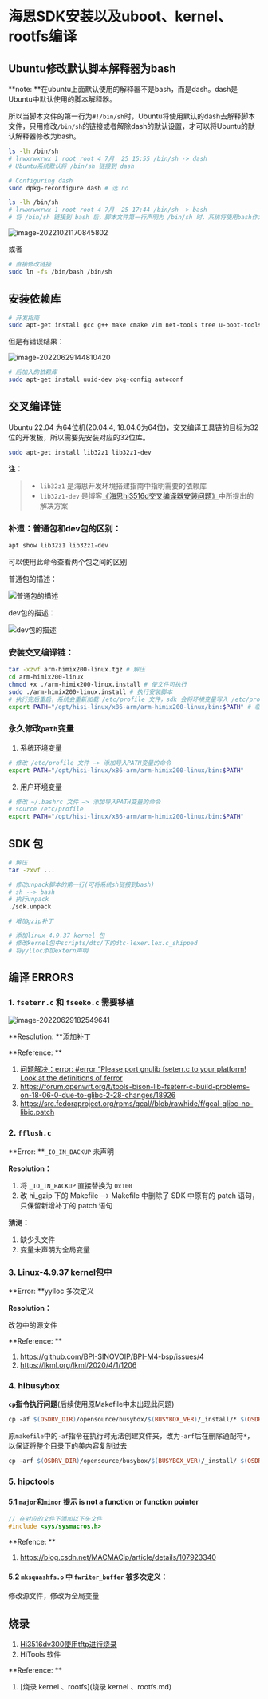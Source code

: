 # 海思SDK安装以及uboot、kernel、rootfs编译

## Ubuntu修改默认脚本解释器为bash

**note: **在ubuntu上面默认使用的解释器不是bash，而是dash。dash是Ubuntu中默认使用的脚本解释器。

所以当脚本文件的第一行为`#!/bin/sh`时，Ubuntu将使用默认的dash去解释脚本文件，只用修改`/bin/sh`的链接或者解除dash的默认设置，才可以将Ubuntu的默认解释器修改为bash。

```bash
ls -lh /bin/sh
# lrwxrwxrwx 1 root root 4 7月  25 15:55 /bin/sh -> dash
# Ubuntu系统默认将 /bin/sh 链接到 dash

# Configuring dash
sudo dpkg-reconfigure dash # 选 no

ls -lh /bin/sh
# lrwxrwxrwx 1 root root 4 7月  25 17:44 /bin/sh -> bash
# 将 /bin/sh 链接到 bash 后，脚本文件第一行声明为 /bin/sh 时，系统将使用bash作为脚本解释器
```

![image-20221021170845802](../assets/image-20221021170845802.png)

或者

```bash
# 直接修改链接
sudo ln -fs /bin/bash /bin/sh
```

## 安装依赖库

```bash
# 开发指南
sudo apt-get install gcc g++ make cmake vim net-tools tree u-boot-tools lib32z1 lib32z1-dev lib32stdc++6 zlib1g-dev liblzo2-dev uuid-dev libacl1-dev libncurses5-dev bison pkg-config autoconf gpart openssh-server xz-utils automake1.11
```

但是有错误结果：

![image-20220629144810420](../assets/image-20220629144810420.png)

```bash
# 后加入的依赖库
sudo apt-get install uuid-dev pkg-config autoconf
```

## 交叉编译链

Ubuntu 22.04 为64位机(20.04.4, 18.04.6为64位)，交叉编译工具链的目标为32位的开发板，所以需要先安装对应的32位库。

```bash
sudo apt-get install lib32z1 lib32z1-dev
```

**注：**

> - `lib32z1` 是海思开发环境搭建指南中指明需要的依赖库
> - `lib32z1-dev` 是博客[《海思hi3516d交叉编译器安装问题》](https://blog.csdn.net/spts2008/article/details/79640568)中所提出的解决方案

### 补遗：普通包和dev包的区别：

```bash
apt show lib32z1 lib32z1-dev
```

可以使用此命令查看两个包之间的区别

普通包的描述：

![普通包的描述](../assets/image-20220629102756348.png)

dev包的描述：

![dev包的描述](../assets/image-20220629103005434.png)

### 安装交叉编译链：

```bash
tar -xzvf arm-himix200-linux.tgz # 解压
cd arm-himix200-linux 
chmod +x ./arm-himix200-linux.install # 使文件可执行
sudo ./arm-himix200-linux.install # 执行安装脚本
# 执行完后重启，系统会重新加载 /etc/profile 文件，sdk 会将环境变量写入 /etc/profile
export PATH="/opt/hisi-linux/x86-arm/arm-himix200-linux/bin:$PATH" # 临时将编译链路径加入path变量
```

### 永久修改`path`变量

1. 系统环境变量

```bash
# 修改 /etc/profile 文件 –> 添加导入PATH变量的命令
export PATH="/opt/hisi-linux/x86-arm/arm-himix200-linux/bin:$PATH"
```

2. 用户环境变量

```bash
# 修改 ~/.bashrc 文件 –> 添加导入PATH变量的命令
# source /etc/profile
export PATH="/opt/hisi-linux/x86-arm/arm-himix200-linux/bin:$PATH"
```

## SDK 包

```bash
# 解压
tar -zxvf ...

# 修改unpack脚本的第一行(可将系统sh链接到bash)
# sh --> bash
# 执行unpack
./sdk.unpack

# 增加gzip补丁

# 添加linux-4.9.37 kernel 包
# 修改kernel包中scripts/dtc/下的dtc-lexer.lex.c_shipped
# 将yylloc添加extern声明
```

## 编译 ERRORS

### 1. `fseterr.c` 和 `fseeko.c` 需要移植

![image-20220629182549641](../assets/image-20220629182549641.png)

**Resolution: **添加补丁

**Reference: **

1. [问题解决：error: #error “Please port gnulib fseterr.c to your platform! Look at the definitions of ferror](https://blog.csdn.net/m0_37983106/article/details/108049940)
2. https://forum.openwrt.org/t/tools-bison-lib-fseterr-c-build-problems-on-18-06-0-due-to-glibc-2-28-changes/18926
3. https://src.fedoraproject.org/rpms/gcal//blob/rawhide/f/gcal-glibc-no-libio.patch

### 2. `fflush.c` 

**Error: **`_IO_IN_BACKUP` 未声明

**Resolution：**

1. 将 `_IO_IN_BACKUP` 直接替换为 `0x100`
2. 改 hi_gzip 下的 Makefile –> Makefile 中删除了 SDK 中原有的 patch 语句，只保留新增补丁的 patch 语句

**猜测：** 

1. 缺少头文件
2. 变量未声明为全局变量

### 3. Linux-4.9.37 kernel包中 

**Error: **yylloc 多次定义

**Resolution：**

改包中的源文件

**Reference: **

1. https://github.com/BPI-SINOVOIP/BPI-M4-bsp/issues/4
2. https://lkml.org/lkml/2020/4/1/1206

### 4. hibusybox

**`cp`指令执行问题**(后续使用原Makefile中未出现此问题)

```makefile
cp -af $(OSDRV_DIR)/opensource/busybox/$(BUSYBOX_VER)/_install/* $(OSDRV_DIR)/pub/$(PUB_ROOTFS)
```

原`makefile`中的`-af`指令在执行时无法创建文件夹，改为`-arf`后在删除通配符`*`，以保证将整个目录下的美内容复制过去

```makefile
cp -arf $(OSDRV_DIR)/opensource/busybox/$(BUSYBOX_VER)/_install/ $(OSDRV_DIR)/pub/$(PUB_ROOTFS)
```

### 5. hipctools

#### 5.1 `major`和`minor` 提示 is not a function or function pointer

```C
// 在对应的文件下添加以下头文件
#include <sys/sysmacros.h>
```

**Refence: **

1.  https://blog.csdn.net/MACMACip/article/details/107923340

#### 5.2 `mksquashfs.o` 中 `fwriter_buffer` 被多次定义：

修改源文件，修改为全局变量

 ## 烧录

1. [Hi3516dv300使用tftp进行烧录](https://blog.51cto.com/u_15316847/3220965)
2. HiTools 软件

**Reference: **

1.  [烧录 kernel 、rootfs](烧录 kernel 、rootfs.md)
